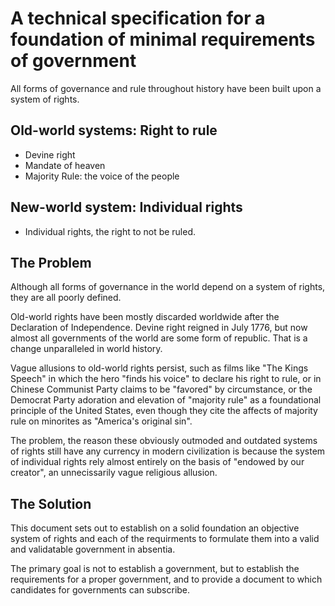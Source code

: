 <title>Moral Rights</title>

# A technical specification for a foundation of minimal requirements of government

All forms of governance and rule throughout history have been built upon a system of rights.

## Old-world systems: Right to rule

- Devine right
- Mandate of heaven
- Majority Rule: the voice of the people

## New-world system: Individual rights

- Individual rights, the right to not be ruled.

## The Problem

Although all forms of governance in the world depend on a system of rights, they are all poorly defined.

Old-world rights have been mostly discarded worldwide after the Declaration of Independence. Devine right reigned in July 1776, but now almost all governments of the world are some form of republic. That is a change unparalleled in world history.

Vague allusions to old-world rights persist, such as films like "The Kings Speech" in which the hero "finds his voice" to declare his right to rule, or in Chinese Communist Party claims to be "favored" by circumstance, or the Democrat Party adoration and elevation of "majority rule" as a foundational principle of the United States, even though they cite the affects of majority rule on minorites as "America's original sin".

The problem, the reason these obviously outmoded and outdated systems of rights still have any currency in modern civilization is because the system of individual rights rely almost entirely on the basis of "endowed by our creator", an unnecissarily vague religious allusion.

## The Solution

This document sets out to establish on a solid foundation an objective system of rights and each of the requirments to formulate them into a valid and validatable government in absentia.

The primary goal is not to establish a government, but to establish the requirements for a proper government, and to provide a document to which candidates for governments can subscribe.
